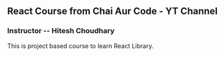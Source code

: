 ## React Course from Chai Aur Code - YT Channel

### Instructor -- Hitesh Choudhary

This is project based course to learn React Library.
